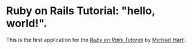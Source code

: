 # Ruby on Rails Tutorial: "hello, world!".

This is the first application for the
[*Ruby on Rails Tutorial*](http://www.railstutorial.org/)
by [Michael Hartl](http://www.michaelhartl.com/).
